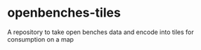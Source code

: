 # openbenches-tiles
A repository to take open benches data and encode into tiles for consumption on a map
